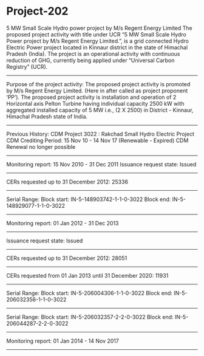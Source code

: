 # Project-202
5 MW Small Scale Hydro power project by M/s Regent Energy Limited
The proposed project activity with title under UCR “5 MW Small Scale Hydro Power project by
M/s Regent Energy Limited.”, is a grid connected Hydro Electric Power project located in Kinnaur
district in the state of Himachal Pradesh (India). The project is an operational activity with
continuous reduction of GHG, currently being applied under “Universal Carbon Registry” (UCR).
________________
Purpose of the project activity:
The proposed project activity is promoted by M/s Regent Energy Limited. (Here in after called as
project proponent ‘PP’). The proposed project activity is installation and operation of 2 Horizontal
axis Pelton Turbine having individual capacity 2500 kW with aggregated installed capacity of 5
MW i.e., (2 X 2500) in District - Kinnaur, Himachal Pradesh state of India. 
______________
Previous History:
CDM Project 3022 : Rakchad Small Hydro Electric Project
CDM Crediting Period: 15 Nov 10 - 14 Nov 17 (Renewable - Expired)
CDM Renewal no longer possible
______________
Monitoring report: 15 Nov 2010 - 31 Dec 2011 
Issuance request state: Issued
_________________
CERs requested up to 31 December 2012: 25336
______________
Serial Range: Block start: IN-5-148903742-1-1-0-3022      Block end: IN-5-148929077-1-1-0-3022
_________________________

Monitoring report: 01 Jan 2012 - 31 Dec 2013 
___________
Issuance request state: Issued
__________________
CERs requested up to 31 December 2012: 28051
_______________
CERs requested from 01 Jan 2013 until 31 December 2020: 11931
____________
Serial Range: Block start: IN-5-206004306-1-1-0-3022      Block end: IN-5-206032356-1-1-0-3022
_____________
Serial Range: Block start: IN-5-206032357-2-2-0-3022      Block end: IN-5-206044287-2-2-0-3022
______________________________

Monitoring report: 01 Jan 2014 - 14 Nov 2017 
____________________
